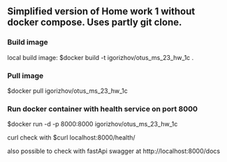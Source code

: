 ## Simplified version of Home work 1 without docker compose. Uses partly git clone.
### Build image
local build image:  $docker build -t igorizhov/otus_ms_23_hw_1c .

### Pull image
$docker pull igorizhov/otus_ms_23_hw_1c

### Run docker container with health service on port 8000
$docker run -d -p 8000:8000 igorizhov/otus_ms_23_hw_1c

curl check with $curl localhost:8000/health/

also possible to check with fastApi swagger at http://localhost:8000/docs 

